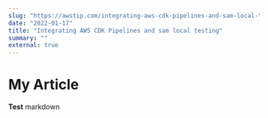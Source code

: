 ```yaml
---
slug: "https://awstip.com/integrating-aws-cdk-pipelines-and-sam-local-testing-a76d8c9c1bf8"
date: "2022-01-17"
title: "Integrating AWS CDK Pipelines and sam local testing"
summary: ""
external: true
---
```


# My Article

**Test** markdown